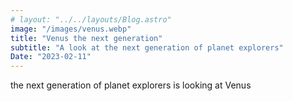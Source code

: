 ```yaml
---
# layout: "../../layouts/Blog.astro"
image: "/images/venus.webp"
title: "Venus the next generation"
subtitle: "A look at the next generation of planet explorers"
Date: "2023-02-11"
---
```


the next generation of planet explorers is looking at Venus
